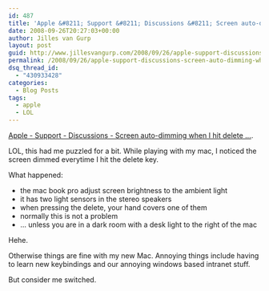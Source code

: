 ```yaml
---
id: 487
title: 'Apple &#8211; Support &#8211; Discussions &#8211; Screen auto-dimming when I hit delete &#8230;'
date: 2008-09-26T20:27:03+00:00
author: Jilles van Gurp
layout: post
guid: http://www.jillesvangurp.com/2008/09/26/apple-support-discussions-screen-auto-dimming-when-i-hit-delete/
permalink: /2008/09/26/apple-support-discussions-screen-auto-dimming-when-i-hit-delete/
dsq_thread_id:
  - "430933428"
categories:
  - Blog Posts
tags:
  - apple
  - LOL
---
```

[Apple - Support - Discussions - Screen auto-dimming when I hit delete ...](http://discussions.apple.com/thread.jspa?threadID=1714231&tstart=0).

LOL, this had me puzzled for a bit. While playing with my mac, I noticed the screen dimmed everytime I hit the delete key.

What happened:

- the mac book pro adjust screen brightness to the ambient light
- it has two light sensors in the stereo speakers
- when pressing the delete, your hand covers one of them
- normally this is not a problem
- ... unless you are in a dark room with a desk light to the right of the mac

Hehe.

Otherwise things are fine with my new Mac. Annoying things include having to learn new keybindings and our annoying windows based intranet stuff.

But consider me switched.